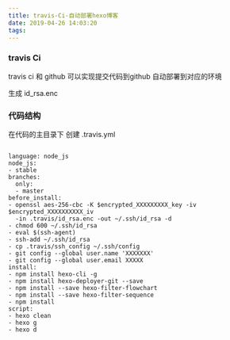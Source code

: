 ```yaml
---
title: travis-Ci-自动部署hexo博客
date: 2019-04-26 14:03:20
tags:
---
```


### travis Ci

travis ci 和 github 可以实现提交代码到github 自动部署到对应的环境

生成 id_rsa.enc

### 代码结构

在代码的主目录下 创建 .travis.yml

```

language: node_js
node_js:
- stable
branches:
  only:
  - master
before_install:
- openssl aes-256-cbc -K $encrypted_XXXXXXXXX_key -iv $encrypted_XXXXXXXXXX_iv
  -in .travis/id_rsa.enc -out ~/.ssh/id_rsa -d
- chmod 600 ~/.ssh/id_rsa
- eval $(ssh-agent)
- ssh-add ~/.ssh/id_rsa
- cp .travis/ssh_config ~/.ssh/config
- git config --global user.name 'XXXXXXX'
- git config --global user.email XXXXX
install:
- npm install hexo-cli -g
- npm install hexo-deployer-git --save
- npm install --save hexo-filter-flowchart
- npm install --save hexo-filter-sequence
- npm install
script:
- hexo clean
- hexo g
- hexo d

```
